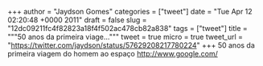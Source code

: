 
+++
author = "Jaydson Gomes"
categories = ["tweet"]
date = "Tue Apr 12 02:20:48 +0000 2011"
draft = false
slug = "12dc09211fc4f82823a18f4f502ac478cb82a838"
tags = ["tweet"]
title = """50 anos da primeira viage..."""
tweet = true
micro = true
tweet_url = "https://twitter.com/jaydson/status/57629208217780224"
+++
50 anos da primeira viagem do homem ao espaço http://www.google.com/
